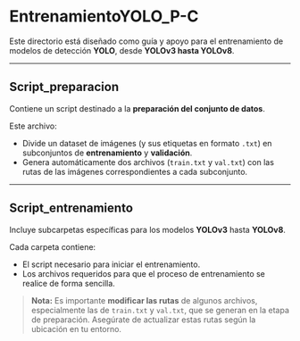 #  EntrenamientoYOLO_P-C

Este directorio está diseñado como guía y apoyo para el entrenamiento de modelos de detección **YOLO**, desde **YOLOv3 hasta YOLOv8**.

---

## Script_preparacion

Contiene un script destinado a la **preparación del conjunto de datos**.

Este archivo:
- Divide un dataset de imágenes (y sus etiquetas en formato `.txt`) en subconjuntos de **entrenamiento** y **validación**.
- Genera automáticamente dos archivos (`train.txt` y `val.txt`) con las rutas de las imágenes correspondientes a cada subconjunto.

---

## Script_entrenamiento

Incluye subcarpetas específicas para los modelos **YOLOv3** hasta **YOLOv8**.

Cada carpeta contiene:
- El script necesario para iniciar el entrenamiento.
- Los archivos requeridos para que el proceso de entrenamiento se realice de forma sencilla.

> **Nota:** Es importante **modificar las rutas** de algunos archivos, especialmente las de `train.txt` y `val.txt`, que se generan en la etapa de preparación. Asegúrate de actualizar estas rutas según la ubicación en tu entorno.




  
